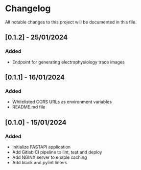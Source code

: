 # Changelog

All notable changes to this project will be documented in this file.

## [0.1.2] - 25/01/2024

### Added

- Endpoint for generating electrophysiology trace images

## [0.1.1] - 16/01/2024

### Added

- Whitelisted CORS URLs as environment variables
- README.md file

## [0.1.0] - 15/01/2024

### Added

- Initialize FASTAPI application
- Add Gitlab CI pipeline to lint, test and deploy
- Add NGINX server to enable caching
- Add black and pylint linters

